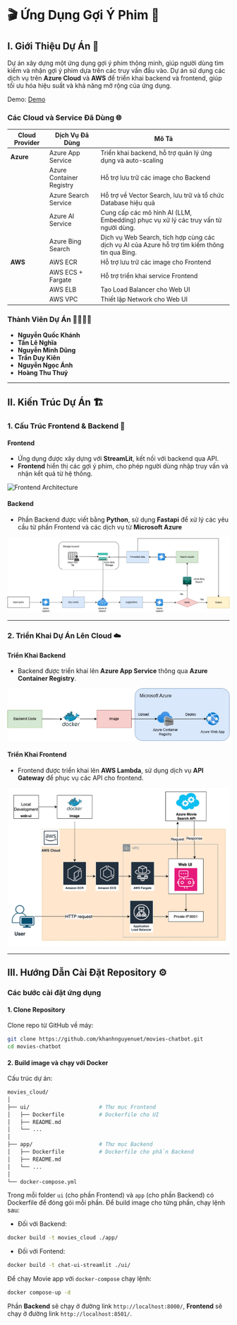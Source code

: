 # 🎬 Ứng Dụng Gợi Ý Phim 🌟

## I. Giới Thiệu Dự Án 🧐

Dự án xây dựng một ứng dụng gợi ý phim thông minh, giúp người dùng tìm kiếm và nhận gợi ý phim dựa trên các truy vấn đầu vào. Dự án sử dụng các dịch vụ trên **Azure Cloud** và **AWS** để triển khai backend và frontend, giúp tối ưu hóa hiệu suất và khả năng mở rộng của ứng dụng.

Demo:
[Demo](demo_path.mp4)

### Các Cloud và Service Đã Dùng 🌐

| **Cloud Provider** | **Dịch Vụ Đã Dùng**                                                     | **Mô Tả**                                                           |
|--------------------|------------------------------------------------------------------------|---------------------------------------------------------------------|
| **Azure**          | Azure App Service                                                    | Triển khai backend, hỗ trợ quản lý ứng dụng và auto-scaling          |
|                    | Azure Container Registry                                                | Hỗ trợ lưu trữ các image cho Backend      |
|                    | Azure Search Service                                                       | Hỗ trợ về Vector Search, lưu trữ và tổ chức Database hiệu quả               |
|                    | Azure AI Service                                                       | Cung cấp các mô hình AI (LLM, Embedding) phục vụ xử lý các truy vấn từ người dùng.                  |
|                    | Azure Bing Search                                                       | Dịch vụ Web Search, tích hợp cùng các dịch vụ AI của Azure hỗ trợ tìm kiếm thông tin qua Bing.                  |
| **AWS**            | AWS ECR                                                            | Hỗ trợ lưu trữ các image cho Frontend       |
|                    | AWS ECS + Fargate                                                              | Hỗ trợ triển khai service Frontend                         |
|                    | AWS ELB                                                    | Tạo Load Balancer cho Web UI                                  |
|                    | AWS VPC                                                    | Thiết lập Network cho Web UI                                 |


### Thành Viên Dự Án 👩‍💻👨‍💻

- **Nguyễn Quốc Khánh**
- **Tần Lê Nghĩa**
- **Nguyễn Minh Dũng**
- **Trần Duy Kiên**
- **Nguyễn Ngọc Ánh**
- **Hoàng Thu Thuỷ**

---

## II. Kiến Trúc Dự Án 🏗️

### 1. Cấu Trúc Frontend & Backend 🔧

#### **Frontend**

- Ứng dụng được xây dựng với **StreamLit**, kết nối với backend qua API.
- **Frontend** hiển thị các gợi ý phim, cho phép người dùng nhập truy vấn và nhận kết quả từ hệ thống.

![Frontend Architecture](https://link-to-your-image.com/frontend-architecture.png)

#### **Backend**

- Phần Backend được viết bằng **Python**, sử dụng **Fastapi** để xử lý các yêu cầu từ phần Frontend và các dịch vụ từ **Microsoft Azure**

![Backend Architecture](assests/workflow.jpg)

---

### 2. Triển Khai Dự Án Lên Cloud ☁️

#### **Triển Khai Backend**

- Backend được triển khai lên **Azure App Service** thông qua **Azure Container Registry**.

![Deploy Backend](assests/deployBE.jpg)

#### **Triển Khai Frontend**

- Frontend được triển khai lên **AWS Lambda**, sử dụng dịch vụ **API Gateway** để phục vụ các API cho frontend.

![Deploy Frontend](assests/FE_depl.jpg)

---

## III. Hướng Dẫn Cài Đặt Repository ⚙️

### Các bước cài đặt ứng dụng

#### 1. Clone Repository

Clone repo từ GitHub về máy:

```bash
git clone https://github.com/khanhnguyenuet/movies-chatbot.git
cd movies-chatbot
```

#### 2. Build image và chạy với Docker

Cấu trúc dự án:

```bash
movies_cloud/
│
├── ui/                      # Thư mục Frontend
│   ├── Dockerfile           # Dockerfile cho UI
│   ├── README.md            
│   └── ...
│
├── app/                     # Thư mục Backend
│   ├── Dockerfile           # Dockerfile cho phần Backend
│   ├── README.md            
│   └── ...
│
└── docker-compose.yml
```

Trong mỗi folder ```ui``` (cho phần Frontend) và ```app``` (cho phần Backend) có Dockerfile để đóng gói mỗi phần. Để build image cho từng phần, chạy lệnh sau:

- Đối với Backend:

```bash
docker build -t movies_cloud ./app/
```

- Đối với Fontend:

```bash
docker build -t chat-ui-streamlit ./ui/
```

Để chạy Movie app với ```docker-compose``` chạy lệnh:

```bash
docker compose-up -d
```

Phần **Backend** sẽ chạy ở đường link ```http://localhost:8000/```, **Frontend** sẽ chạy ở đường link ```http://localhost:8501/```.
